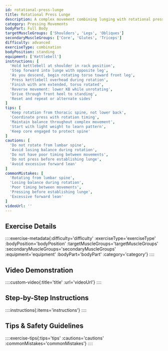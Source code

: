 ```yaml
---
id: rotational-press-lunge
title: Rotational Press Lunge
description: A complex movement combining lunging with rotational pressing, developing multi-planar strength and coordination while challenging core stability and shoulder mobility through combined lower and upper body movement.
category: Pressing Movements
bodyPart: Full Body
targetMuscleGroups: ['Shoulders', 'Legs', 'Obliques']
secondaryMuscleGroups: ['Core', 'Glutes', 'Triceps']
difficulty: advanced
exerciseType: combination
bodyPosition: standing
equipment: ['Kettlebell']
instructions: [
  'Hold kettlebell at shoulder in rack position',
  'Step forward into lunge with opposite leg',
  'As you descend, begin rotating torso toward front leg',
  'Press kettlebell overhead during rotation',
  'Finish with arm extended, torso rotated',
  'Reverse movement: lower KB while unrotating',
  'Drive through front heel to standing',
  'Reset and repeat or alternate sides'
]
tips: [
  'Keep rotation from thoracic spine, not lower back',
  'Coordinate press with rotation timing',
  'Maintain balance throughout complex movement',
  'Start with light weight to learn pattern',
  'Keep core engaged to protect spine'
]
cautions: [
  'Do not rotate from lumbar spine',
  'Avoid losing balance during rotation',
  'Do not have poor timing between movements',
  'Do not press before establishing lunge',
  'Avoid excessive forward lean'
]
commonMistakes: [
  'Rotating from lumbar spine',
  'Losing balance during rotation',
  'Poor timing between movements',
  'Pressing before establishing lunge',
  'Excessive forward lean'
]
videoUrl: ''
---
```


## Exercise Details

::::exercise-metadata{:difficulty='difficulty' :exerciseType='exerciseType' :bodyPosition='bodyPosition' :targetMuscleGroups='targetMuscleGroups' :secondaryMuscleGroups='secondaryMuscleGroups' :equipment='equipment' :bodyPart='bodyPart' :category='category'}
::::

## Video Demonstration

::::custom-video{:title='title' :url='videoUrl'}
::::

## Step-by-Step Instructions

::::instructions{:items='instructions'}
::::

## Tips & Safety Guidelines

::::exercise-tips{:tips='tips' :cautions='cautions' :commonMistakes='commonMistakes'}
::::
